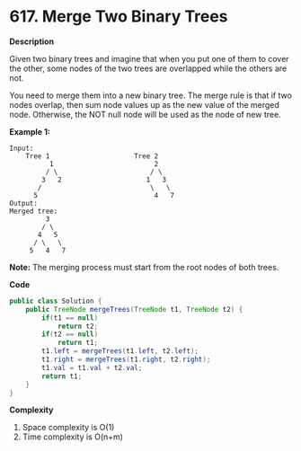 # 617. Merge Two Binary Trees

**Description**

Given two binary trees and imagine that when you put one of them to cover the other, some nodes of the two trees are overlapped while the others are not. 

You need to merge them into a new binary tree. The merge rule is that if two nodes overlap, then sum node values up as the new value of the merged node. Otherwise, the NOT null node will be used as the node of new tree.

**Example 1:**

```
Input: 
	Tree 1                     Tree 2                  
          1                         2                             
         / \                       / \                            
        3   2                     1   3                        
       /                           \   \                      
      5                             4   7                  
Output: 
Merged tree:
	     3
	    / \
	   4   5
	  / \   \ 
	 5   4   7

```

**Note:** The merging process must start from the root nodes of both trees.

**Code**

```Java
public class Solution {
    public TreeNode mergeTrees(TreeNode t1, TreeNode t2) {
      	if(t1 == null)
            return t2;
      	if(t2 == null)
            return t1;
        t1.left = mergeTrees(t1.left, t2.left);
        t1.right = mergeTrees(t1.right, t2.right);
        t1.val = t1.val + t2.val;
        return t1;
    }
}
```

**Complexity**

1. Space complexity is O(1)
2. Time complexity is O(n+m)